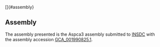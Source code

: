 []{#assembly}

Assembly
--------

The assembly presented is the Aspca3 assembly submitted to
[INSDC](http://www.insdc.org) with the assembly accession
[GCA\_001990825.1](http://www.ebi.ac.uk/ena/data/view/GCA_001990825.1).
